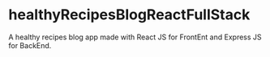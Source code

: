 # healthyRecipesBlogReactFullStack
A healthy recipes blog app made with React JS for FrontEnt and Express JS for BackEnd.
